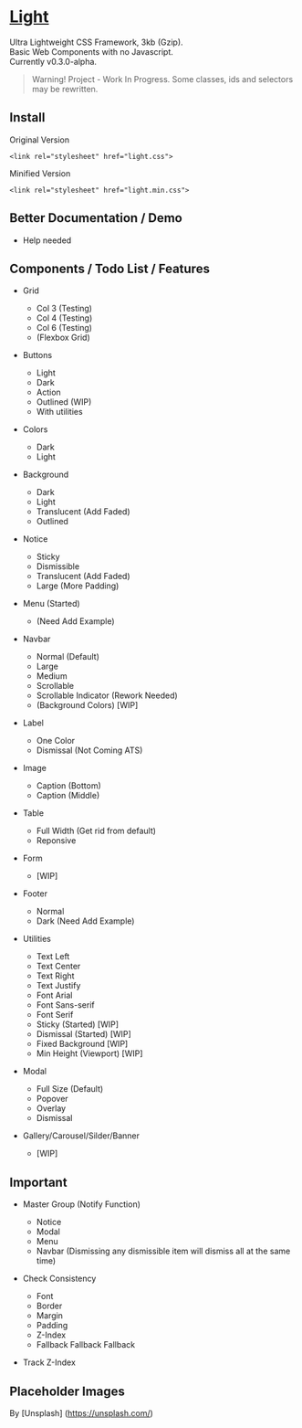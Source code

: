 # [Light](https://cquanu.github.io/light/)

Ultra Lightweight CSS Framework, 3kb (Gzip).   
Basic Web Components with no Javascript.   
Currently v0.3.0-alpha.  

> Warning! Project - Work In Progress. Some classes, ids and selectors may be rewritten.

## Install

Original Version
```
<link rel="stylesheet" href="light.css">
```
Minified Version
```
<link rel="stylesheet" href="light.min.css">
```

## Better Documentation / Demo

- Help needed

## Components / Todo List / Features

- Grid
    - Col 3 (Testing)
    - Col 4 (Testing)
    - Col 6 (Testing)
    - (Flexbox Grid)

- Buttons
    - Light
    - Dark
    - Action
    - Outlined (WIP)
    - With utilities



- Colors
    - Dark
    - Light
    
- Background
    - Dark
    - Light
    - Translucent (Add Faded)
    - Outlined

- Notice
    - Sticky
    - Dismissible
    - Translucent (Add Faded)
    - Large (More Padding)
    
- Menu (Started)
    - (Need Add Example)

- Navbar
    - Normal (Default)
    - Large
    - Medium
    - Scrollable
    - Scrollable Indicator (Rework Needed)
    - (Background Colors) [WIP]
    
- Label
    - One Color
    - Dismissal (Not Coming ATS)

- Image
    - Caption (Bottom)
    - Caption (Middle)
    
- Table
    - Full Width (Get rid from default)
    - Reponsive
    
- Form
    - [WIP]
    
- Footer
    - Normal
    - Dark (Need Add Example)
    
- Utilities
    - Text Left
    - Text Center
    - Text Right
    - Text Justify
    - Font Arial
    - Font Sans-serif
    - Font Serif
    - Sticky (Started) [WIP] 
    - Dismissal (Started) [WIP]
    - Fixed Background [WIP]
    - Min Height (Viewport) [WIP]
    
- Modal
    - Full Size (Default)
    - Popover
    - Overlay
    - Dismissal

- Gallery/Carousel/Silder/Banner
    - [WIP]

## Important

- Master Group (Notify Function)
    - Notice
    - Modal
    - Menu
    - Navbar
(Dismissing any dismissible item will dismiss all at the same time)

- Check Consistency
    - Font
    - Border
    - Margin
    - Padding
    - Z-Index
    - Fallback Fallback Fallback
    
- Track Z-Index

## Placeholder Images

By [Unsplash] (https://unsplash.com/)